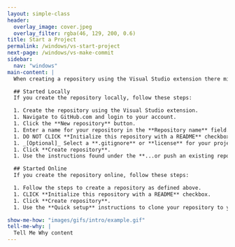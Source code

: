 ```yaml
---
layout: simple-class
header:
  overlay_image: cover.jpeg
  overlay_filter: rgba(46, 129, 200, 0.6)
title: Start a Project
permalink: /windows/vs-start-project
next-page: /windows/vs-make-commit
sidebar:
  nav: "windows"
main-content: |
  When creating a repository using the Visual Studio extension there might be some confusion on how to get your repository on GitHub.com.

  ## Started Locally
  If you create the repository locally, follow these steps:

  1. Create the repository using the Visual Studio extension.
  1. Navigate to GitHub.com and login to your account.
  1. Click the **New repository** button.
  1. Enter a name for your repository in the **Repository name** field. Select **Public** or **Private** to determine who can see your repository.
  1. DO NOT CLICK **Initialize this repository with a README** checkbox.
  1. _[Optional]_ Select a **.gitignore** or **license** for your project.
  1. Click **Create repository**.
  1. Use the instructions found under the **...or push an existing repository from the command line** to push your local project to your GitHub.com repository.

  ## Started Online
  If you create the repository online, follow these steps:

  1. Follow the steps to create a repository as defined above.
  1. CLICK **Initialize this repository with a README** checkbox.
  1. Click **Create repository**.
  1. Use the **Quick setup** instructions to clone your repository to your machine.

show-me-how: "images/gifs/intro/example.gif"
tell-me-why: |
  Tell Me Why content
---
```

